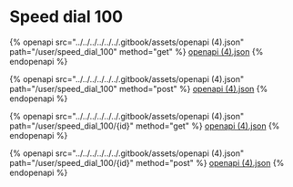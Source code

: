 # Speed dial 100

{% openapi src="../../../../../../.gitbook/assets/openapi (4).json" path="/user/speed_dial_100" method="get" %}
[openapi (4).json](<../../../../../../.gitbook/assets/openapi (4).json>)
{% endopenapi %}

{% openapi src="../../../../../../.gitbook/assets/openapi (4).json" path="/user/speed_dial_100" method="post" %}
[openapi (4).json](<../../../../../../.gitbook/assets/openapi (4).json>)
{% endopenapi %}

{% openapi src="../../../../../../.gitbook/assets/openapi (4).json" path="/user/speed_dial_100/{id}" method="get" %}
[openapi (4).json](<../../../../../../.gitbook/assets/openapi (4).json>)
{% endopenapi %}

{% openapi src="../../../../../../.gitbook/assets/openapi (4).json" path="/user/speed_dial_100/{id}" method="post" %}
[openapi (4).json](<../../../../../../.gitbook/assets/openapi (4).json>)
{% endopenapi %}

